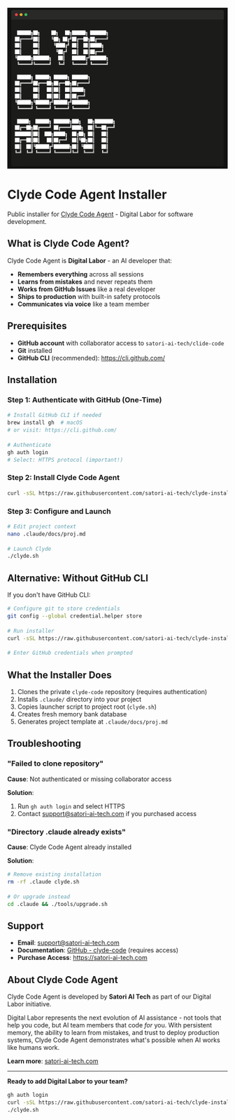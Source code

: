 <div align="center">

![Clyde Code Agent](logo.png)

</div>

# Clyde Code Agent Installer

Public installer for [Clyde Code Agent](https://github.com/satori-ai-tech/clyde-code) - Digital Labor for software development.

## What is Clyde Code Agent?

Clyde Code Agent is **Digital Labor** - an AI developer that:
- **Remembers everything** across all sessions
- **Learns from mistakes** and never repeats them
- **Works from GitHub Issues** like a real developer
- **Ships to production** with built-in safety protocols
- **Communicates via voice** like a team member

## Prerequisites

- **GitHub account** with collaborator access to `satori-ai-tech/clide-code`
- **Git** installed
- **GitHub CLI** (recommended): https://cli.github.com/

## Installation

### Step 1: Authenticate with GitHub (One-Time)

```bash
# Install GitHub CLI if needed
brew install gh  # macOS
# or visit: https://cli.github.com/

# Authenticate
gh auth login
# Select: HTTPS protocol (important!)
```

### Step 2: Install Clyde Code Agent

```bash
curl -sSL https://raw.githubusercontent.com/satori-ai-tech/clyde-installer/main/install.sh | bash
```

### Step 3: Configure and Launch

```bash
# Edit project context
nano .claude/docs/proj.md

# Launch Clyde
./clyde.sh
```

## Alternative: Without GitHub CLI

If you don't have GitHub CLI:

```bash
# Configure git to store credentials
git config --global credential.helper store

# Run installer
curl -sSL https://raw.githubusercontent.com/satori-ai-tech/clyde-installer/main/install.sh | bash

# Enter GitHub credentials when prompted
```

## What the Installer Does

1. Clones the private `clyde-code` repository (requires authentication)
2. Installs `.claude/` directory into your project
3. Copies launcher script to project root (`clyde.sh`)
4. Creates fresh memory bank database
5. Generates project template at `.claude/docs/proj.md`

## Troubleshooting

### "Failed to clone repository"

**Cause**: Not authenticated or missing collaborator access

**Solution**:
1. Run `gh auth login` and select HTTPS
2. Contact support@satori-ai-tech.com if you purchased access

### "Directory .claude already exists"

**Cause**: Clyde Code Agent already installed

**Solution**:
```bash
# Remove existing installation
rm -rf .claude clyde.sh

# Or upgrade instead
cd .claude && ./tools/upgrade.sh
```

## Support

- **Email**: support@satori-ai-tech.com
- **Documentation**: [GitHub - clyde-code](https://github.com/satori-ai-tech/clyde-code) (requires access)
- **Purchase Access**: https://satori-ai-tech.com

## About Clyde Code Agent

Clyde Code Agent is developed by **Satori AI Tech** as part of our Digital Labor initiative.

Digital Labor represents the next evolution of AI assistance - not tools that help you code, but AI team members that code *for* you. With persistent memory, the ability to learn from mistakes, and trust to deploy production systems, Clyde Code Agent demonstrates what's possible when AI works like humans work.

**Learn more**: [satori-ai-tech.com](https://satori-ai-tech.com)

---

**Ready to add Digital Labor to your team?**

```bash
gh auth login
curl -sSL https://raw.githubusercontent.com/satori-ai-tech/clyde-installer/main/install.sh | bash
./clyde.sh
```
